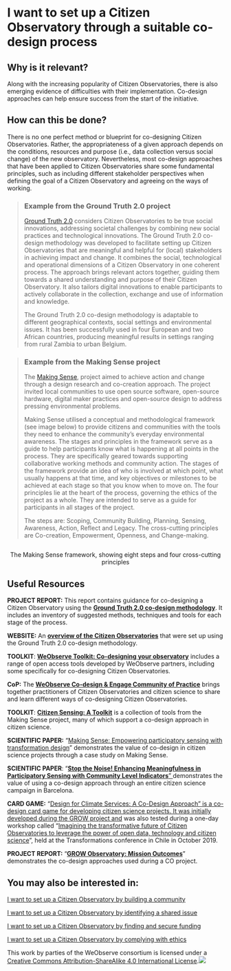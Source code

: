 # I want to set up a Citizen Observatory through a suitable co-design process

## Why is it relevant?

Along with the increasing popularity of Citizen Observatories, there is also emerging evidence of difficulties with their implementation. Co-design approaches can help ensure success from the start of the initiative.

## How can this be done?

There is no one perfect method or blueprint for co-designing Citizen Observatories. Rather, the appropriateness of a given approach depends on the conditions, resources and purpose (i.e., data collection versus social change) of the new observatory. Nevertheless, most co-design approaches that have been applied to Citizen Observatories share some fundamental principles, such as including different stakeholder perspectives when defining the goal of a Citizen Observatory and agreeing on the ways of working.

> ### Example from the Ground Truth 2.0 project
>
> [Ground Truth 2.0](http://www.gt20.eu/) considers Citizen Observatories to be true social innovations, addressing societal challenges by combining new social practices and technological innovations. The Ground Truth 2.0 co-design methodology was developed to facilitate setting up Citizen Observatories that are meaningful and helpful for (local) stakeholders in achieving impact and change. It combines the social, technological and operational dimensions of a Citizen Observatory in one coherent process. The approach brings relevant actors together, guiding them towards a shared understanding and purpose of their Citizen Observatory. It also tailors digital innovations to enable participants to actively collaborate in the collection, exchange and use of information and knowledge.
>
> The Ground Truth 2.0 co-design methodology is adaptable to different geographical contexts, social settings and environmental issues. It has been successfully used in four European and two African countries, producing meaningful results in settings ranging from rural Zambia to urban Belgium.

> ### Example from the Making Sense project
>
> The [Making Sense](http://making-sense.eu/), project aimed to achieve action and change through a design research and co-creation approach. The project invited local communities to use open source software, open-source hardware, digital maker practices and open-source design to address pressing environmental problems.
>
> Making Sense utilised a conceptual and methodological framework (see image below) to provide citizens and communities with the tools they need to enhance the community’s everyday environmental awareness. The stages and principles in the framework serve as a guide to help participants know what is happening at all points in the process. They are specifically geared towards supporting collaborative working methods and community action. The stages of the framework provide an idea of who is involved at which point, what usually happens at that time, and key objectives or milestones to be achieved at each stage so that you know when to move on. The four principles lie at the heart of the process, governing the ethics of the project as a whole. They are intended to serve as a guide for participants in all stages of the project.
>
> The steps are: Scoping, Community Building, Planning, Sensing, Awareness, Action, Reflect and Legacy. The cross-cutting  principles are Co-creation, Empowerment, Openness, and Change-making.
>
>

<figure><img src="https://www.weobserve.eu/wp-content/uploads/2021/03/MS-Framework.png" alt=""><figcaption></figcaption></figure>

<p align="center">The Making Sense framework, showing eight steps and four cross-cutting principles</p>

## Useful Resources

**PROJECT REPORT:** This report contains guidance for co-designing a Citizen Observatory using the [**Ground Truth 2.0 co-design methodology**](https://gt20.eu/wp-content/uploads/2020/06/GT2.0-D1.13-Guidelines-for-Citizen-Observatories-FINAL.pdf). It includes an inventory of suggested methods, techniques and tools for each stage of the process.

**WEBSITE:** An [**overview of the Citizen Observatories**](https://gt20.eu/citizen-observatories) that were set up using the Ground Truth 2.0 co-design methodology.

**TOOLKIT**: [**WeObserve Toolkit: Co-designing your observatory**](https://www.weobserve.eu/toolkit/) includes a range of open access tools developed by WeObserve partners, including some specifically for co-designing Citizen Observatories.

**CoP:** The [**WeObserve Co-design & Engage Community of Practice**](https://www.weobserve.eu/weobserve-cop1-co-creating-citizen-observatories-and-engaging-citizens/) brings together practitioners of Citizen Observatories and citizen science to share and learn different ways of co-designing Citizen Observatories.

**TOOLKIT**: [**Citizen Sensing: A Toolkit**](https://discovery.dundee.ac.uk/en/publications/citizen-sensing-a-toolkit) is a collection of tools from the Making Sense project, many of which support a co-design approach in citizen science.

**SCIENTIFIC PAPER:** “[Making Sense: Empowering participatory sensing with transformation design](https://discovery.dundee.ac.uk/en/publications/making-sense-empowering-participatory-sensing-with-transformation)” demonstrates the value of co-design in citizen science projects through a case study on Making Sense.

**SCIENTIFIC PAPER**: “[**Stop the Noise! Enhancing Meaningfulness in Participatory Sensing with Community Level Indicators**” ](https://discovery.dundee.ac.uk/en/publications/stop-the-noise-enhancing-meaningfulness-in-participatory-sensing-)demonstrates the value of using a co-design approach through an entire citizen science campaign in Barcelona.

**CARD GAME:** “[Design for Climate Services: A Co-Design Approach” is a co-design card game for developing citizen science projects. It was initially developed during the GROW project and](https://discovery.dundee.ac.uk/en/publications/design-for-climate-services-a-co-design-approach-2) was also tested during a one-day workshop called “[Imagining the transformative future of Citizen Observatories to leverage the power of open data, technology and citizen science](https://discovery.dundee.ac.uk/en/publications/one-day-workshop-imagining-the-transformative-future-of-citizen-o)”, held at the Transformations conference in Chile in October 2019.

**PROJECT REPORT:** “[**GROW Observatory: Mission Outcomes**](https://discovery.dundee.ac.uk/en/publications/grow-observatory-mission-outcomes)” demonstrates the co-design approaches used during a CO project.

## You may also be interested in:

[I want to set up a Citizen Observatory by building a community](https://books.fablabbcn.org/creating-successful-and-sustainable-cos-toolkit/~/revisions/sJMtzYB6zzpiXdnVpYUA/creating-and-running-a-citizen-observatory/i-want-to-set-up-a-citizen-observatory-by-building-community)

[I want to set up a Citizen Observatory by identifying a shared issue](https://books.fablabbcn.org/creating-successful-and-sustainable-cos-toolkit/~/revisions/XBH8lBFms3sJN5szdSlo/creating-and-running-a-citizen-observatory/i-want-to-set-up-a-citizen-observatory-by-identifying-a-shared-issue)

[I want to set up a Citizen Observatory by finding and secure funding](https://books.fablabbcn.org/creating-successful-and-sustainable-cos-toolkit/~/revisions/XBH8lBFms3sJN5szdSlo/creating-and-running-a-citizen-observatory/i-want-to-set-up-a-citizen-observatory-and-need-to-find-and-secure-funding)

[I want to set up a Citizen Observatory by complying with ethics](https://books.fablabbcn.org/creating-successful-and-sustainable-cos-toolkit/~/revisions/XBH8lBFms3sJN5szdSlo/creating-and-running-a-citizen-observatory/i-want-to-set-up-a-citizen-observatory-and-comply-with-ethics)



This work by parties of the WeObserve consortium is licensed under a [Creative Commons Attribution-ShareAlike 4.0 International License](https://creativecommons.org/licenses/by-sa/2.0/).![](https://www.weobserve.eu/wp-content/uploads/2021/03/CC.png)
